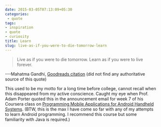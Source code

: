 ```yaml
---
date: 2015-03-05T07:13:09+05:30
categories:
 - quote
tags:
- inspiration
- quote
- curiosity
title: Learn
slug: live-as-if-you-were-to-die-tomorrow-learn
---
```


> Live as if you were to die tomorrow. Learn as if you were to live forever.

---Mahatma Gandhi, [Goodreads citation](https://www.goodreads.com/quotes/2253-live-as-if-you-were-to-die-tomorrow-learn-as) (did not find any authoritative source of this quote)

This used to be my motto for a long time before college, cannot recall when this disappeared from my active conscience. Caught my eye when Prof. Adam Porter quoted this in the announcement email for week 7 of his Coursera class on [Programming Mobile Applications for Android Handheld Systems](https://www.coursera.org/course/androidpart2). (BTW, this is the max I have come so far with any of my attempts to learn Android programming. I recommend this course but some familiarity with Java is required.)
